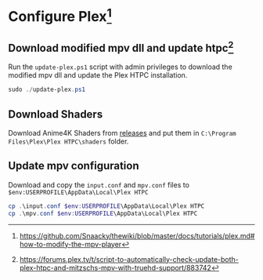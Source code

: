 # Configure Plex[^1]

## Download modified mpv dll and update htpc[^2]

Run the `update-plex.ps1` script with admin privileges to download the modified mpv dll and update the Plex HTPC installation.

```powershell
sudo ./update-plex.ps1
```

## Download Shaders

Download Anime4K Shaders from [releases](https://github.com/bloc97/Anime4K/releases) and put them in `C:\Program Files\Plex\Plex HTPC\shaders` folder.

## Update mpv configuration

Download and copy the `input.conf` and `mpv.conf` files to `$env:USERPROFILE\AppData\Local\Plex HTPC`

```powershell
cp .\input.conf $env:USERPROFILE\AppData\Local\Plex HTPC
cp .\mpv.conf $env:USERPROFILE\AppData\Local\Plex HTPC
```

[^1]: <https://github.com/Snaacky/thewiki/blob/master/docs/tutorials/plex.md#how-to-modify-the-mpv-player>
[^2]: <https://forums.plex.tv/t/script-to-automatically-check-update-both-plex-htpc-and-mitzschs-mpv-with-truehd-support/883742>
